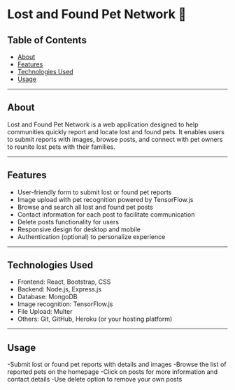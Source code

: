 
# Lost and Found Pet Network 🐾


## Table of Contents

- [About](#about)
- [Features](#features)
- [Technologies Used](#technologies-used)
- [Usage](#usage)
  

---

## About

Lost and Found Pet Network is a web application designed to help communities quickly report and locate lost and found pets. It enables users to submit reports with images, browse posts, and connect with pet owners to reunite lost pets with their families.

---

## Features

- User-friendly form to submit lost or found pet reports
- Image upload with pet recognition powered by TensorFlow.js
- Browse and search all lost and found pet posts
- Contact information for each post to facilitate communication
- Delete posts functionality for users
- Responsive design for desktop and mobile
- Authentication (optional) to personalize experience

---


## Technologies Used

- Frontend: React, Bootstrap, CSS  
- Backend: Node.js, Express.js  
- Database: MongoDB  
- Image recognition: TensorFlow.js  
- File Upload: Multer  
- Others: Git, GitHub, Heroku (or your hosting platform)

---

## Usage
-Submit lost or found pet reports with details and images
-Browse the list of reported pets on the homepage
-Click on posts for more information and contact details
-Use delete option to remove your own posts
